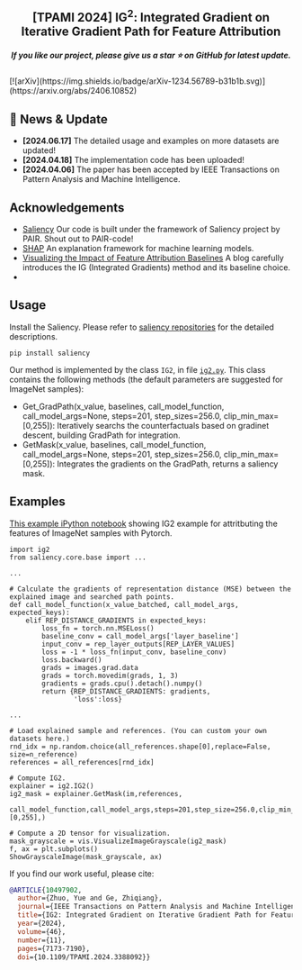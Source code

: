 <h2 align="center"> [TPAMI 2024] IG<sup>2</sup>: Integrated Gradient on Iterative Gradient Path for Feature Attribution </h2>
<h5 align="center"> If you like our project, please give us a star ⭐ on GitHub for latest update.  </h2>
[![arXiv](https://img.shields.io/badge/arXiv-1234.56789-b31b1b.svg)](https://arxiv.org/abs/2406.10852)

## 📰 News & Update

- **[2024.06.17]** The detailed usage and examples on more datasets are updated!
- **[2024.04.18]** The implementation code has been uploaded! 
- **[2024.04.06]** The paper has been accepted by IEEE Transactions on Pattern Analysis and Machine Intelligence.

## Acknowledgements
- [Saliency](https://github.com/PAIR-code/saliency) Our code is built under the framework of Saliency project by PAIR. Shout out to PAIR-code!
- [SHAP](https://github.com/PAIR-code/saliency) An explanation framework for machine learning models. 
- [Visualizing the Impact of Feature Attribution Baselines](https://distill.pub/2020/attribution-baselines/) A blog carefully introduces the IG (Integrated Gradients) method and its baseline choice.
- 

## Usage

Install the Saliency. Please refer to [saliency repositories](https://github.com/PAIR-code/saliency) for the detailed descriptions.
```
pip install saliency
```

Our method is implemented by the class ```IG2```, in file [```ig2.py```](https://github.com/JoeZhuo-ZY/IG2/blob/main/ig2.py). This class contains the following methods (the default parameters are suggested for ImageNet samples):
- Get_GradPath(x_value, baselines, call_model_function, call_model_args=None, steps=201, step_sizes=256.0, clip_min_max=[0,255]): Iteratively searchs the counterfactuals based on gradinet descent, building GradPath for integration.
- GetMask(x_value, baselines, call_model_function, call_model_args=None, steps=201, step_sizes=256.0, clip_min_max=[0,255]): Integrates the gradients on the GradPath, returns a saliency mask.


## Examples

[This example iPython notebook](https://github.com/JoeZhuo-ZY/IG2/blob/main/example_ImageNet.ipynb)
showing IG2 example for attritbuting the features of ImageNet samples with Pytorch.


```
import ig2
from saliency.core.base import ...

...

# Calculate the gradients of representation distance (MSE) between the explained image and searched path points.
def call_model_function(x_value_batched, call_model_args, expected_keys):
    elif REP_DISTANCE_GRADIENTS in expected_keys:
        loss_fn = torch.nn.MSELoss()         
        baseline_conv = call_model_args['layer_baseline']
        input_conv = rep_layer_outputs[REP_LAYER_VALUES]
        loss = -1 * loss_fn(input_conv, baseline_conv)
        loss.backward()
        grads = images.grad.data
        grads = torch.movedim(grads, 1, 3)
        gradients = grads.cpu().detach().numpy()
        return {REP_DISTANCE_GRADIENTS: gradients,
                'loss':loss}

...

# Load explained sample and references. (You can custom your own datasets here.)
rnd_idx = np.random.choice(all_references.shape[0],replace=False, size=n_reference)
references = all_references[rnd_idx]

# Compute IG2.
explainer = ig2.IG2()
ig2_mask = explainer.GetMask(im,references,
    call_model_function,call_model_args,steps=201,step_size=256.0,clip_min_max=[0,255],)

# Compute a 2D tensor for visualization.
mask_grayscale = vis.VisualizeImageGrayscale(ig2_mask)
f, ax = plt.subplots()
ShowGrayscaleImage(mask_grayscale, ax)
```

If you find our work useful, please cite:

```bibtex
@ARTICLE{10497902,
  author={Zhuo, Yue and Ge, Zhiqiang},
  journal={IEEE Transactions on Pattern Analysis and Machine Intelligence}, 
  title={IG2: Integrated Gradient on Iterative Gradient Path for Feature Attribution}, 
  year={2024},
  volume={46},
  number={11},
  pages={7173-7190},
  doi={10.1109/TPAMI.2024.3388092}}
